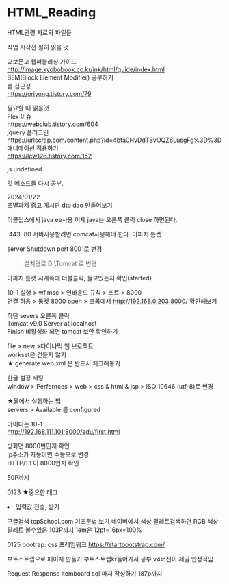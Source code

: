 # HTML_Reading
HTML관련 자료와 파일들

작업 시작전 필히 읽을 것

교보문고 웹퍼블리싱 가이드<br>
http://image.kyobobook.co.kr/ink/html/guide/index.html
<br>
BEM(Block Element Modifier) 공부하기<br>
웹 접근성<br>
https://oriyong.tistory.com/79<br>


필요할 때 읽을것<br>
Flex 이슈<br>
https://webclub.tistory.com/604<br>
jquery 플러그인<br>
https://urlscrap.com/content.php?id=4bta0HvDdTSvOQZ6LusgFg%3D%3D<br>
애니메이션 적용하기<br>
https://lcw126.tistory.com/152<br>

js undefined<br>

깃 메소드들 다시 공부.<br>

2024/01/22<br/>
조별과제 중고 게시판 dto dao 만들어보기<br/>

이클립스에서 java ee사용 이제 java는 오른쪽 클릭 close 하면된다.<br/>

:443
:80
서버사용할려면 comcat사용해야 한다. 아파치 톰켓<br/>

server Shutdown port 8001로 변경<br/>
> 설치경로 D:\Tomcat 로 변경<br/>

아파치 톰캣 시계쪽에 더블클릭, 돌고있는지 확인(started)<br/>

10-1 실행 > wf.msc > 인바운드 규칙 > 포트 >  8000<br/>
연결 허용 > 톰켓 8000 open > 크롭에서 http://192.168.0.203:8000/ 확인해보기<br/>

하단 severs 오른쪽 클릭<br/>
Tomcat v9.0 Server at localhost<br/>
Finish 비활성화 되면 tomcat 보안 확인하기<br/>

file > new >다이나믹 웹 브로젝트<br/>
workset은 건들지 않기<br/>
★ generate web.xml 은 반드시 체크해놓기<br/>

한글 설정 세팅<br/>
window > Perfernces  > web  > css & html & jsp > ISO 10646 (utf-8)로 변경<br/>

★웹에서 실행하는 법<br/>
servers > Available 를 configured <br/>

아이디는 10-1<br/>
http://192.168.111.101:8000/edu/first.html<br/>

방화면 8000번인지 확인<br/>
ip주소가 자동이면 수동으로 변경<br/>
HTTP/1.1 이 8000인지 확인<br/>

50P까지<br/>

0123
★중요한 태그
<br> <p> <div> <span> <li> <a> <table> <form>입력값 전송, 받기

구글검색 tcpSchool.com
기초문법 보기
네이버에서 색상 팔레트검색하면 RGB 색상 팔레트 볼수있음
103P까지
1em은 12pt=16px=100%

0125
bootrap: css 프레임워크
https://startbootstrap.com/

부트스트랩으로 페이지 만들기
부트스트랩kr들어가서 공부 
v4버전이 제일 안정적임

Request Response
itemboard sql 마저 작성하기
187p까지
